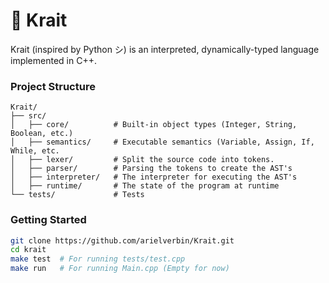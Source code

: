 # 🐍 Krait

Krait (inspired by Python シ) is an interpreted, dynamically-typed language implemented in C++.

### Project Structure

```text
Krait/
├── src/
│   ├── core/          # Built-in object types (Integer, String, Boolean, etc.)
│   ├── semantics/     # Executable semantics (Variable, Assign, If, While, etc.
│   ├── lexer/         # Split the source code into tokens.
│   ├── parser/        # Parsing the tokens to create the AST's
│   ├── interpreter/   # The interpreter for executing the AST's
│   ├── runtime/       # The state of the program at runtime
└── tests/             # Tests
```

### Getting Started
```bash
git clone https://github.com/arielverbin/Krait.git
cd krait
make test  # For running tests/test.cpp
make run   # For running Main.cpp (Empty for now)
```

